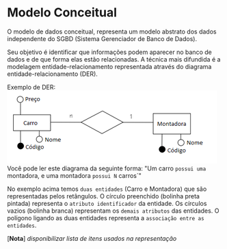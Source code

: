 # Modelo Conceitual

O modelo de dados conceitual, representa um modelo abstrato dos dados independente do SGBD (Sistema Gerenciador de Banco de Dados).

Seu objetivo é identificar que informações podem aparecer no banco de dados e de que forma elas estão relacionadas. A técnica mais difundida é a modelagem entidade-relacionamento representada através do diagrama entidade-relacionamento (DER).

Exemplo de DER:
![](../img/der-montadora.png)
Você pode ler este diagrama da seguinte forma: "Um carro `possui uma` montadora, e uma montadora `possui N` carros`"

No exemplo acima temos `duas entidades` (Carro e Montadora) que são representadas pelos retângulos. O círculo preenchido (bolinha preta pintada) representa o `atributo identificador` da entidade. Os círculos vazios (bolinha branca) representam os `demais atributos` das entidades. O polígono ligando as duas entidades representa a `associação entre as entidades`.

[**Nota**] *disponibilizar lista de itens usados na representação*